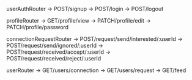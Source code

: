 

userAuthRouter
-> POST/signup
-> POST/login
-> POST/logout

profileRouter
-> GET/profile/view
-> PATCH/profile/edit
-> PATCH/profile/password

connectionRequestRouter
-> POST/request/send/interested/:userId
-> POST/request/send/ignored/:userId
-> POST/request/received/accept/:userId
-> POST/request/received/reject/:userId


userRouter
-> GET/users/connection
-> GET/users/request
-> GET/feed
